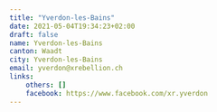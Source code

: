```yaml
---
title: "Yverdon-les-Bains"
date: 2021-05-04T19:34:23+02:00
draft: false
name: Yverdon-les-Bains
canton: Waadt
city: Yverdon-les-Bains
email: yverdon@xrebellion.ch
links:
    others: []
    facebook: https://www.facebook.com/xr.yverdon
---
```


